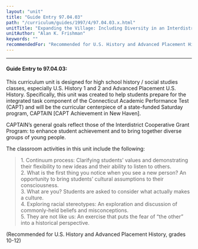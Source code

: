 ```yaml
---
layout: "unit"
title: "Guide Entry 97.04.03"
path: "/curriculum/guides/1997/4/97.04.03.x.html"
unitTitle: "Expanding the Village: Including Diversity in an Interdistrict Magnet High School Saturday Program"
unitAuthor: "Alan K. Frishman"
keywords: ""
recommendedFor: "Recommended for U.S. History and Advanced Placement History, grades 10-12"
---
```

<body>
<hr/>
 <h4>
  Guide Entry to 97.04.03:
 </h4>
 This curriculum unit is designed for high school history / social studies classes, especially U.S. History 1 and 2 and Advanced Placement U.S. History. Specifically, this unit was created to help students prepare for the integrated task component of the Connecticut Academic Performance Test (CAPT) and will be the curricular centerpiece of a state-funded Saturday program, CAPTAIN [CAPT Achievement in New Haven].
 <p>
  CAPTAIN’s general goals reflect those of the Interdistrict Cooperative Grant Program: to enhance student achievement and to bring together diverse groups of young people.
 </p>
 <p>
  The classroom activities in this unit include the following:
 </p>
<blockquote>
  <dl>
   <dt>
    1. Continuum process: Clarifying students’ values and demonstrating their flexibility to new ideas and their ability to listen to others.
    <dt>
     2. What is the first thing you notice when you see a new person? An opportunity to bring students’ cultural assumptions to their consciousness.
     <dt>
      3. What are you? Students are asked to consider what actually makes a culture.
      <dt>
       4. Exploring racial stereotypes: An exploration and discussion of commonly-held beliefs and misconceptions.
       <dt>
        5. They are not like us: An exercise that puts the fear of “the other” into a historical perspective.
       </dt>
      </dt>
     </dt>
    </dt>
   </dt>
  </dl>
 </blockquote>
 (Recommended for U.S. History and Advanced Placement History, grades 10-12)

</body>